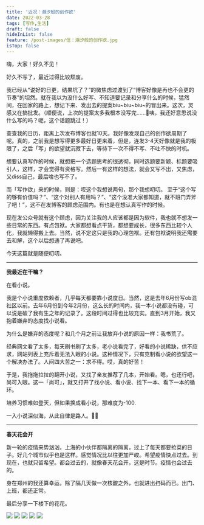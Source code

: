 ```yaml
---
title: '近况：潮汐般的创作欲'
date: 2022-03-28
tags: [写作,生活]
draft: false
hideInList: false
feature: /post-images/信：潮汐般的创作欲.jpg
isTop: false
---
```


嗨，大家！好久不见！

好久不写了，最近过得比较颓废。

<!--more-->


我已经从“说好的日更，结果坑了？”的微焦虑过渡到了“博客好像是再也不会更的节奏”的坦然。就在我以为没什么好写、不知道要记录和分享什么的时候，猛然间，在回家的路上，想记下来、发出去的提案biu~biu~biu~的冒出来。这次，灵感又在搞批发。（顺便说，上次的提案太多我根本没写完......🤭咦，我还好意思说没什么写的吗？呃，这个话题跳过！）

查查我的日历，距离上次发布博客也就10天。我好像发现自己的创作欲周期了呢。真的，之前我是想写得更多最好日更来着，但是，连发3-4天好像就是我的极限了，之后「写」的欲望就沉寂下去，等待下一次不得不写、不吐不快的时机。

想要认真写作的时候，就想把一个选题思考的很透彻，同时选题要新颖、标题要吸引人，这样，才会觉得有资格写。然后一有这样的想法，就会又写不出，又焦虑，又diss自己，最后啥也写不了。

而「写作欲」来的时候，则是：哎这个我想说两句，那个我想叨叨。 至于“这个写的够有价值吗？”、“这个对别人有用吗？”、“这个没准大家都知道，就不班门弄斧了吧！”，这不在发博客的顾虑范围内。有也是在想认真写作的时候。

现在发公众号就有这个顾虑，因为关注我的人应该都是因为软件，我也就不想发一些日常的东西。有点包袱。大家都想看点干货，都想要成长，很多东西比较个人化，我就懒得搬上去。当然，说不定这只是我的心理包袱。还有包袱说明我还需要去和解，这个以后想通了再说吧。

今天这篇就是随便叨叨。

---

**我最近在干嘛？**

在看小说。

我是个小说重度依赖者，几乎每天都要靠小说度日。当然，这是去年6月份写ob混社区以前。去年6月份到今年2月份，这么长的时间内，我一本小说都没有碰，可以说是破了我有生之年的记录了。这段时间过得也比较充实。直到3月开始，我又抱着嫌弃的态度找小说看。

为什么是嫌弃的态度呢？和几个月之前让我放弃小说的原因一样：我书荒了。

经典网文看了太多，每天刷书刷了太多，老小说看完了，好看的小说稀缺，供不应求，网站列表上充斥着无法入眼的小说。这种情况下，只有克制看小说的欲望这一个解决办法了。人间四大苦之一：求不得。哎，真的好苦！

于是，我拖拖拉拉的翻开小说，又找了亲友推荐了几本，开始看。嗯，也还行吧，尚可入眼。这一「尚可」，就又打开了找小说、看小说、找下一本、看下一本的循环。

培养习惯难如登天，但如果换成看小说，那难度为-100.

一入小说深似海，从此自律是路人。👋🏻

---

**春天花会开**

新一轮的疫情来势汹汹，上海的小伙伴都隔离的隔离，过上了每天都要抢菜的日子。好几个城市似乎也是这样。感觉情况比以往更加严峻。希望疫情快点过去。到现在，也就只留希望。都会过去的，就像春天花会开，这是时节。疫情也会过去的。

身在郑州的我还算幸运，除了隔几天做一次核酸之外，也就进出扫码而已。出门、上班，都还正常。

最后分享一下楼下的花花。


![](http://lillianwho.com/post-images/1648472842608.jpg)
![](http://lillianwho.com/post-images/1648472823570.jpg)
![](http://lillianwho.com/post-images/1648472758742.jpg)
![](http://lillianwho.com/post-images/1648472860830.jpg)
![](http://lillianwho.com/post-images/1648472853396.jpg)

